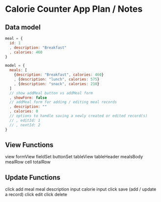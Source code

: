 # Calorie Counter App Plan / Notes

## Data model

```javascript
meal = {
  id: 1
  , description: "Breakfast"
  , calories: 460
}

model = {
  meals: [
    {description: "Breakfast", calories: 460}
    , {description: "lunch", calories: 575}
    , {description: "snack", calories: 210}
  ]
  // show addMeal button vs addMeal form
  , showForm: false
  // addMeal form for adding / editing meal records
  , description: ""
  , calories: 0
  // options to handle saving a newly created or edited record(s)
  // , editId: 1
  // , nextId: 2
}

```

## View Functions
view
  formView
    fieldSet
    buttonSet
  tableView
    tableHeader
    mealsBody
      mealRow
        cell
      totalRow

## Update Functions
click add meal
meal description input
calorie input
click save (add / update a record)
click edit
click delete
